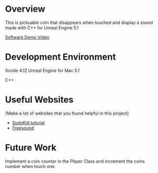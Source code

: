 # Overview

This is pickuable coin that disappears when touched and display a sound made with C++ for Unreal Engine 5.1

[Software Demo Video](https://www.youtube.com/watch?v=SnG_DKob20Q)

# Development Environment

Xcode 4.12
Unreal Engine for Mac 5.1

C++

# Useful Websites

{Make a list of websites that you found helpful in this project}

- [SudoKid tutorial](https://www.youtube.com/watch?v=hdPLksXY9sA)
- [Freesound](https://freesound.org/)

# Future Work

Implement a coin counter in the Player Class and increment the coins number when touch one.
